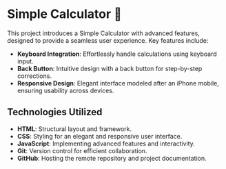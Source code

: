 # Simple Calculator 🧮

This project introduces a Simple Calculator with advanced features, designed to provide a seamless user experience. Key features include:

- **Keyboard Integration**: Effortlessly handle calculations using keyboard input.
- **Back Button**: Intuitive design with a back button for step-by-step corrections.
- **Responsive Design**: Elegant interface modeled after an iPhone mobile, ensuring usability across devices.

## Technologies Utilized
- **HTML**: Structural layout and framework.
- **CSS**: Styling for an elegant and responsive user interface.
- **JavaScript**: Implementing advanced features and interactivity.
- **Git**: Version control for efficient collaboration.
- **GitHub**: Hosting the remote repository and project documentation.
